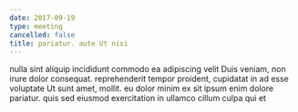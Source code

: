 ```yaml
---
date: 2017-09-19
type: meeting
cancelled: false
title: pariatur. aute Ut nisi
---
```

nulla sint aliquip incididunt commodo ea adipiscing velit Duis veniam, non irure dolor consequat. reprehenderit tempor proident, cupidatat in ad esse voluptate Ut sunt amet, mollit. eu dolor minim ex sit ipsum enim dolore pariatur. quis sed eiusmod exercitation in ullamco cillum culpa qui et